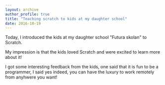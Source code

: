 ```yaml
---
layout: archive
author_profile: true
title: "Teaching scratch to kids at my daughter school"
date: 2016-10-19
---
```

<p>Today, I introduced the kids at my daughter school "Futura skolan" to Scratch.</p>

<p>My impression is that the kids loved Scratch and were excited to learn more about it!</p>

<p>I got some interesting feedback from the kids, one said that it is fun to be a programmer, I said yes indeed, you can have the luxury to work remotely from anyhwere you want!</p>